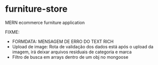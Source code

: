 # furniture-store
MERN ecommerce furniture application

FIXME:
  - FORMDATA: MENSAGEM DE ERRO DO TEXT RICH
  - Upload de image:
    Rota de validação dos dados está após o upload da imagem, irá deixar arquivos residuais de categoria e marca
  - Filtro de busca em arrays dentro de um obj no mongoose
